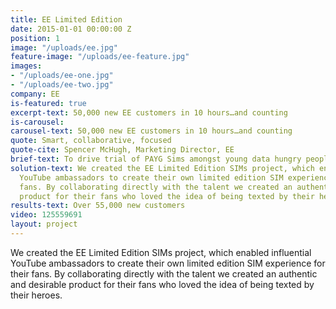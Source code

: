 ```yaml
---
title: EE Limited Edition
date: 2015-01-01 00:00:00 Z
position: 1
image: "/uploads/ee.jpg"
feature-image: "/uploads/ee-feature.jpg"
images:
- "/uploads/ee-one.jpg"
- "/uploads/ee-two.jpg"
company: EE
is-featured: true
excerpt-text: 50,000 new EE customers in 10 hours…and counting
is-carousel: 
carousel-text: 50,000 new EE customers in 10 hours…and counting
quote: Smart, collaborative, focused
quote-cite: Spencer McHugh, Marketing Director, EE
brief-text: To drive trial of PAYG Sims amongst young data hungry people
solution-text: We created the EE Limited Edition SIMs project, which enabled influential
  YouTube ambassadors to create their own limited edition SIM experience for their
  fans. By collaborating directly with the talent we created an authentic and desirable
  product for their fans who loved the idea of being texted by their heroes.
results-text: Over 55,000 new customers
video: 125559691
layout: project
---
```


We created the EE Limited Edition SIMs project, which enabled influential YouTube ambassadors to create their own limited edition SIM experience for their fans. By collaborating directly with the talent we created an authentic and desirable product for their fans who loved the idea of being texted by their heroes.
